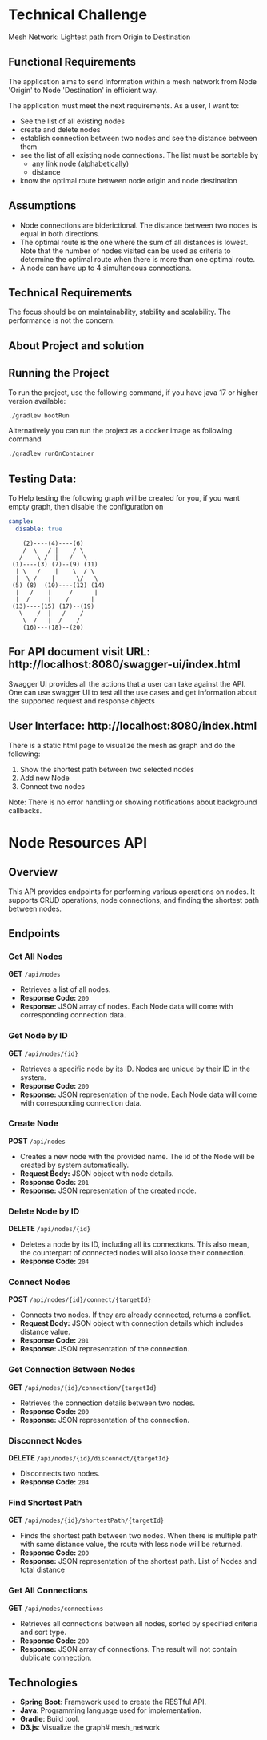 
Technical Challenge
===================
Mesh Network: Lightest path from Origin to Destination


Functional Requirements
-----------------------
The application aims to send Information within a mesh network from Node 'Origin' to Node 'Destination' in efficient way.

The application must meet the next requirements. As a user, I want to:
- See the list of all existing nodes
- create and delete nodes
- establish connection between two nodes and see the distance between them
- see the list of all existing node connections. The list must be sortable by
  - any link node (alphabetically)
  - distance
- know the optimal route between node origin and node destination

Assumptions
-----------
- Node connections are biderictional. The distance between two nodes is equal in both directions.
- The optimal route is the one where the sum of all distances is lowest. Note that the number of nodes visited can be used as criteria to determine the optimal route when there is more than one optimal route.
- A node can have up to 4 simultaneous connections.

Technical Requirements
----------------------
The focus should be on maintainability, stability and scalability. The performance is not the concern.


About Project and solution   
----------------------
## Running the Project
To run the project, use the following command, if you have java 17 or higher version available:
```sh
./gradlew bootRun
```
Alternatively you can run the project as a docker image as following command
```sh
./gradlew runOnContainer 
```

Testing Data:
----
To Help testing the following graph will be created for you, if you want empty graph, then disable the configuration on
```yaml
sample:
  disable: true
```
```
    (2)----(4)----(6)
    /  \   / |    / \
   /    \ /  |   /   \
 (1)----(3) (7)--(9) (11)
  | \   /    |    \  / \
  |  \ /    |      \/   \
 (5) (8)  (10)----(12) (14)
  |   /    |     /      |
  |  /     |    /      |
 (13)----(15) (17)--(19)
   \    /  |   /    /
    \  /   |  /    /
    (16)---(18)--(20)
```
For API document visit  URL: http://localhost:8080/swagger-ui/index.html
-----------------

Swagger UI provides all the actions that a user can take against the API.
One can use swagger UI to test all the use cases and get information about the supported request and response objects


User Interface: http://localhost:8080/index.html
--------------

There is a static html page to visualize the mesh as graph and do the following:
1. Show the shortest path between two selected nodes
2. Add new Node
3. Connect two nodes

Note: There is no error handling or showing notifications about background callbacks.

# Node Resources API

## Overview
This API provides endpoints for performing various operations on nodes. It supports CRUD operations, node connections, and finding the shortest path between nodes.

## Endpoints

### Get All Nodes
**GET** `/api/nodes`
- Retrieves a list of all nodes.
- **Response Code:** `200`
- **Response:** JSON array of nodes. Each Node data will come with corresponding connection data.

### Get Node by ID
**GET** `/api/nodes/{id}`
- Retrieves a specific node by its ID. Nodes are unique by their ID in the system.
- **Response Code:** `200`
- **Response:** JSON representation of the node.  Each Node data will come with corresponding connection data.

### Create Node
**POST** `/api/nodes`
- Creates a new node with the provided name. The id of the Node will be created by system automatically.
- **Request Body:** JSON object with node details.
- **Response Code:** `201`
- **Response:** JSON representation of the created node.

### Delete Node by ID
**DELETE** `/api/nodes/{id}`
- Deletes a node by its ID, including all its connections. This also mean, the counterpart of connected nodes will also loose their connection.
- **Response Code:** `204`

### Connect Nodes
**POST** `/api/nodes/{id}/connect/{targetId}`
- Connects two nodes. If they are already connected, returns a conflict.
- **Request Body:** JSON object with connection details which includes distance value.
- **Response Code:** `201`
- **Response:** JSON representation of the connection.

### Get Connection Between Nodes
**GET** `/api/nodes/{id}/connection/{targetId}`
- Retrieves the connection details between two nodes.
- **Response Code:** `200`
- **Response:** JSON representation of the connection.

### Disconnect Nodes
**DELETE** `/api/nodes/{id}/disconnect/{targetId}`
- Disconnects two nodes.
- **Response Code:** `204`

### Find Shortest Path
**GET** `/api/nodes/{id}/shortestPath/{targetId}`
- Finds the shortest path between two nodes. When there is multiple path with same distance value, the route with less node will be returned.
- **Response Code:** `200`
- **Response:** JSON representation of the shortest path. List of Nodes and total distance

### Get All Connections
**GET** `/api/nodes/connections`
- Retrieves all connections between all nodes, sorted by specified criteria and sort type.
- **Response Code:** `200`
- **Response:** JSON array of connections. The result will not contain dublicate connection.

## Technologies
- **Spring Boot**: Framework used to create the RESTful API.
- **Java**: Programming language used for implementation.
- **Gradle**: Build tool.
- **D3.js**: Visualize the graph# mesh_network
